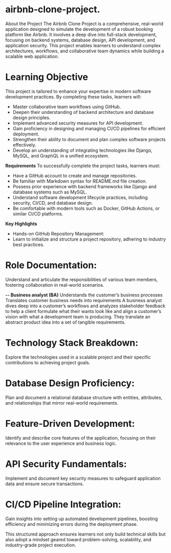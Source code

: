 # airbnb-clone-project.
About the Project
The Airbnb Clone Project is a comprehensive, real-world application designed to simulate the development of a robust booking platform like Airbnb. It involves a deep dive into full-stack development, focusing on backend systems, database design, API development, and application security. This project enables learners to understand complex architectures, workflows, and collaborative team dynamics while building a scalable web application.

# Learning Objective
This project is tailored to enhance your expertise in modern software development practices. By completing these tasks, learners will:
- Master collaborative team workflows using GitHub.
- Deepen their understanding of backend architecture and database design principles.
- Implement advanced security measures for API development.
- Gain proficiency in designing and managing CI/CD pipelines for efficient deployment.
- Strengthen their ability to document and plan complex software projects effectively.
- Develop an understanding of integrating technologies like Django, MySQL, and GraphQL in a unified ecosystem.
  
**Requirements**
To successfully complete the project tasks, learners must:
- Have a GitHub account to create and manage repositories.
- Be familiar with Markdown syntax for README.md file creation.
- Possess prior experience with backend frameworks like Django and database systems such as MySQL.
- Understand software development lifecycle practices, including security, CI/CD, and database design.
- Be comfortable with modern tools such as Docker, GitHub Actions, or similar CI/CD platforms.

**Key Highlights**
- Hands-on GitHub Repository Management:
- Learn to initialize and structure a project repository, adhering to industry best practices.

# Role Documentation:
Understand and articulate the responsibilities of various team members, fostering collaboration in real-world scenarios.

**-- Business analyst (BA)**
Understands the customer’s business processes
Translates customer business needs into requirements
A business analyst dives deep into a customer’s workflows and analyzes stakeholder feedback to help a client formulate what their wants look like and align a customer’s vision with what a development team is producing. They translate an abstract product idea into a set of tangible requirements.

# Technology Stack Breakdown:
Explore the technologies used in a scalable project and their specific contributions to achieving project goals.

# Database Design Proficiency:
Plan and document a relational database structure with entities, attributes, and relationships that mirror real-world requirements.

# Feature-Driven Development:
Identify and describe core features of the application, focusing on their relevance to the user experience and business logic.

# API Security Fundamentals:
Implement and document key security measures to safeguard application data and ensure secure transactions.

# CI/CD Pipeline Integration:
Gain insights into setting up automated development pipelines, boosting efficiency and minimizing errors during the deployment phase.

This structured approach ensures learners not only build technical skills but also adopt a mindset geared toward problem-solving, scalability, and industry-grade project execution.
